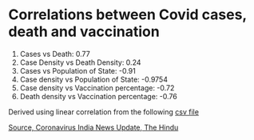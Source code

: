 # Correlations between Covid cases, death and vaccination

1. Cases vs Death: 0.77
2. Case Density vs Death Density: 0.24
3. Cases vs Population of State: -0.91
4. Case density vs Population of State: -0.9754
5. Case density vs Vaccination percentage: -0.72
6. Death density vs Vaccination percentage: -0.76

Derived using linear correlation from the following [csv file](https://github.com/Sukii/Coronavirus-data/blob/master/covid-vax.csv) 

[Source, Coronavirus India News Update, The Hindu](https://www.thehindu.com/coronavirus/)
